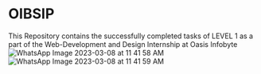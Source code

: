 # OIBSIP
This Repository contains the successfully completed tasks of LEVEL 1 as a part of the Web-Development and Design Internship at Oasis Infobyte
![WhatsApp Image 2023-03-08 at 11 41 58 AM](https://user-images.githubusercontent.com/98749538/224072572-0c1da845-2f6c-42ad-80cb-599a9abe7c49.jpeg)
![WhatsApp Image 2023-03-08 at 11 41 59 AM](https://user-images.githubusercontent.com/98749538/224072731-6ccec468-4f1a-4e19-91a1-b8a14fb80c18.jpeg)


